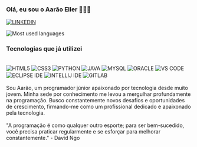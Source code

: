 ### Olá, eu sou o Aarão Eller 🙋🏼‍♂️

[![LINKEDIN](https://img.shields.io/badge/LinkedIn-0077B5?style=for-the-badge&logo=linkedin&logoColor=white)](https://www.linkedin.com/in/ti-emerson-aarao?utm_source=share&utm_campaign=share_via&utm_content=profile&utm_medium=android_app)

![Most used languages](https://github-readme-stats.vercel.app/api/top-langs/?username=aaraoeller&layout=compact&theme=dracula)

### Tecnologias que já utilizei

<div style="display: inline_block"><br/>
  <img align="center" alt="HTML5" src="https://img.shields.io/badge/HTML5-E34F26?style=for-the-badge&logo=html5&logoColor=white" />
  <img align="center" alt="CSS3" src="https://img.shields.io/badge/CSS3-1572B6?style=for-the-badge&logo=css3&logoColor=white" />
  <img align="center" alt="PYTHON" src="https://img.shields.io/badge/Python-14354C?style=for-the-badge&logo=python&logoColor=white" />
  <img align="center" alt="JAVA" src="https://img.shields.io/badge/Java-ED8B00?style=for-the-badge&logo=openjdk&logoColor=white" />
  <img align="center" alt="MYSQL" src="https://img.shields.io/badge/MySQL-00000F?style=for-the-badge&logo=mysql&logoColor=white" />
  <img align="center" alt="ORACLE" src="https://img.shields.io/badge/Oracle-F80000?style=for-the-badge&logo=oracle&logoColor=black" />
  <img align="center" alt="VS CODE" src="https://img.shields.io/badge/Visual_Studio_Code-0078D4?style=for-the-badge&logo=visual%20studio%20code&logoColor=white" />
  <img align="center" alt="ECLIPSE IDE" src="https://img.shields.io/badge/Eclipse-2C2255?style=for-the-badge&logo=eclipse&logoColor=white" />
  <img align="center" alt="INTELLIJ IDE" src="https://img.shields.io/badge/IntelliJ_IDEA-000000.svg?style=for-the-badge&logo=intellij-idea&logoColor=white" />
  <img align="center" alt="GITLAB" src="https://img.shields.io/badge/GitLab-330F63?style=for-the-badge&logo=gitlab&logoColor=white" />
</div<br/>
<br></br>
Sou Aarão, um programador júnior apaixonado por tecnologia desde muito jovem. 
Minha sede por conhecimento me levou a mergulhar profundamente na programação. 
Busco constantemente novos desafios e oportunidades de crescimento, 
firmando-me como um profissional dedicado e apaixonado pela tecnologia.
<br></br>
"A programação é como qualquer outro esporte; para ser bem-sucedido, você precisa praticar regularmente e se esforçar para melhorar constantemente." - David Ngo
